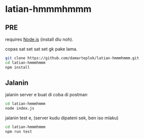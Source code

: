 # latian-hmmmhmmm

## PRE

requires [Node.js](https://nodejs.org/) (install dlu noh).

copas sat set sat set gk pake lama.

```sh
git clone https://github.com/damarteplok/latian-hmmmhmmm.git
cd latian-hmmmhmmm
npm install
```

## Jalanin

jalanin server e buat di coba di postman
```sh
cd latian-hmmmhmmm
node index.js
```

jalanin test e, (server kudu dipateni sek, ben iso mlaku)
```sh
cd latian-hmmmhmmm
npm run test
```
